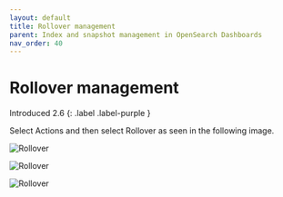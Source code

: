 ```yaml
---
layout: default
title: Rollover management
parent: Index and snapshot management in OpenSearch Dashboards
nav_order: 40
---
```


# Rollover management
Introduced 2.6
{: .label .label-purple }

Select Actions and then select Rollover as seen in the following image.

![Rollover]({{site.url}}{{site.baseurl}}/images/admin-ui-index/rollover1.png)

![Rollover]({{site.url}}{{site.baseurl}}/images/admin-ui-index/rollover2.png)

![Rollover]({{site.url}}{{site.baseurl}}/images/admin-ui-index/rollover3.png)